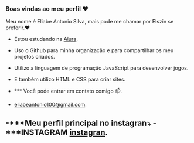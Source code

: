 ### Boas vindas ao meu perfil ❤️

Meu nome é Eliabe Antonio Silva, mais pode me chamar por Elszin se preferir.❤️

- Estou estudando na [Alura](https://www.alura.com.br).
- Uso o Github para  minha organização e para compartilhar os meu projetos criados.
- Utilizo a linguagem de programação JavaScript para desenvolver jogos.
- E também utilizo HTML e CSS para criar sites.

- *** Você pode entrar em contato comigo 📫.

- eliabeantonio100@gmail.com.

-***Meu perfil principal no instagran⤵️
-***INSTAGRAM [instagran](https://www.instagram.com/eliabe.silva._/).
-

